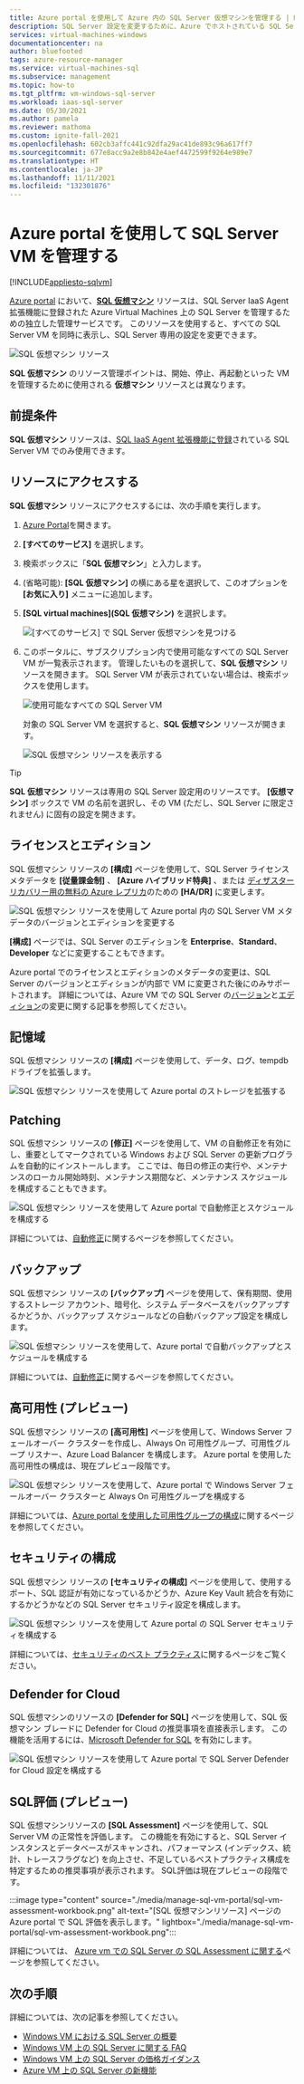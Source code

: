```yaml
---
title: Azure portal を使用して Azure 内の SQL Server 仮想マシンを管理する | Microsoft Docs
description: SQL Server 設定を変更するために、Azure でホストされている SQL Server VM 用の Azure portal 内の SQL 仮想マシン リソースにアクセスする方法について説明します。
services: virtual-machines-windows
documentationcenter: na
author: bluefooted
tags: azure-resource-manager
ms.service: virtual-machines-sql
ms.subservice: management
ms.topic: how-to
ms.tgt_pltfrm: vm-windows-sql-server
ms.workload: iaas-sql-server
ms.date: 05/30/2021
ms.author: pamela
ms.reviewer: mathoma
ms.custom: ignite-fall-2021
ms.openlocfilehash: 602cb3affc441c92dfa29ac41de893c96a617ff7
ms.sourcegitcommit: 677e8acc9a2e8b842e4aef4472599f9264e989e7
ms.translationtype: HT
ms.contentlocale: ja-JP
ms.lasthandoff: 11/11/2021
ms.locfileid: "132301876"
---
```

# <a name="manage-sql-server-vms-by-using-the-azure-portal"></a>Azure portal を使用して SQL Server VM を管理する
[!INCLUDE[appliesto-sqlvm](../../includes/appliesto-sqlvm.md)]

[Azure portal](https://portal.azure.com) において、[**SQL 仮想マシン**](https://portal.azure.com/#blade/HubsExtension/BrowseResource/resourceType/Microsoft.SqlVirtualMachine%2FSqlVirtualMachines) リソースは、SQL Server IaaS Agent 拡張機能に登録された Azure Virtual Machines 上の SQL Server を管理するための独立した管理サービスです。 このリソースを使用すると、すべての SQL Server VM を同時に表示し、SQL Server 専用の設定を変更できます。 

![SQL 仮想マシン リソース](./media/manage-sql-vm-portal/sql-vm-manage.png)

**SQL 仮想マシン** のリソース管理ポイントは、開始、停止、再起動といった VM を管理するために使用される **仮想マシン** リソースとは異なります。 


## <a name="prerequisite"></a>前提条件 

**SQL 仮想マシン** リソースは、[SQL IaaS Agent 拡張機能に登録](sql-agent-extension-manually-register-single-vm.md)されている SQL Server VM でのみ使用できます。 


## <a name="access-the-resource"></a>リソースにアクセスする

**SQL 仮想マシン** リソースにアクセスするには、次の手順を実行します。

1. [Azure Portal](https://portal.azure.com)を開きます。 
1. **[すべてのサービス]** を選択します。 
1. 検索ボックスに「**SQL 仮想マシン**」と入力します。
1. (省略可能): **[SQL 仮想マシン]** の横にある星を選択して、このオプションを **[お気に入り]** メニューに追加します。 
1. **[SQL virtual machines]\(SQL 仮想マシン\)** を選択します。 

   ![[すべてのサービス] で SQL Server 仮想マシンを見つける](./media/manage-sql-vm-portal/sql-vm-search.png)

1. このポータルに、サブスクリプション内で使用可能なすべての SQL Server VM が一覧表示されます。 管理したいものを選択して、**SQL 仮想マシン** リソースを開きます。 SQL Server VM が表示されていない場合は、検索ボックスを使用します。 

   ![使用可能なすべての SQL Server VM](./media/manage-sql-vm-portal/all-sql-vms.png)

   対象の SQL Server VM を選択すると、**SQL 仮想マシン** リソースが開きます。 


   ![SQL 仮想マシン リソースを表示する](./media/manage-sql-vm-portal/sql-vm-resource.png)

> [!TIP]
> **SQL 仮想マシン** リソースは専用の SQL Server 設定用のリソースです。 **[仮想マシン]** ボックスで VM の名前を選択し、その VM (ただし、SQL Server に限定されません) に固有の設定を開きます。 


## <a name="license-and-edition"></a>ライセンスとエディション 

SQL 仮想マシン リソースの **[構成]** ページを使用して、SQL Server ライセンス メタデータを **[従量課金制]** 、 **[Azure ハイブリッド特典]** 、または [ディザスター リカバリー用の無料の Azure レプリカ](business-continuity-high-availability-disaster-recovery-hadr-overview.md#free-dr-replica-in-azure)のための **[HA/DR]** に変更します。



![SQL 仮想マシン リソースを使用して Azure portal 内の SQL Server VM メタデータのバージョンとエディションを変更する](./media/manage-sql-vm-portal/sql-vm-license-edition.png)

**[構成]** ページでは、SQL Server のエディションを **Enterprise**、**Standard**、**Developer** などに変更することもできます。 

Azure portal でのライセンスとエディションのメタデータの変更は、SQL Server のバージョンとエディションが内部で VM に変更された後にのみサポートされます。 詳細については、Azure VM での SQL Server の[バージョン](change-sql-server-version.md)と[エディション](change-sql-server-edition.md)の変更に関する記事を参照してください。 

## <a name="storage"></a>記憶域 

SQL 仮想マシン リソースの **[構成]** ページを使用して、データ、ログ、tempdb ドライブを拡張します。 

![SQL 仮想マシン リソースを使用して Azure portal のストレージを拡張する](./media/manage-sql-vm-portal/sql-vm-storage-configuration.png)

## <a name="patching"></a>Patching

SQL 仮想マシン リソースの **[修正]** ページを使用して、VM の自動修正を有効にし、重要としてマークされている Windows および SQL Server の更新プログラムを自動的にインストールします。 ここでは、毎日の修正の実行や、メンテナンスのローカル開始時刻、メンテナンス期間など、メンテナンス スケジュールを構成することもできます。 


![SQL 仮想マシン リソースを使用して Azure portal で自動修正とスケジュールを構成する](./media/manage-sql-vm-portal/sql-vm-automated-patching.png)


詳細については、[自動修正](automated-patching.md)に関するページを参照してください。 



## <a name="backups"></a>バックアップ

SQL 仮想マシン リソースの **[バックアップ]** ページを使用して、保有期間、使用するストレージ アカウント、暗号化、システム データベースをバックアップするかどうか、バックアップ スケジュールなどの自動バックアップ設定を構成します。 

![SQL 仮想マシン リソースを使用して、Azure portal で自動バックアップとスケジュールを構成する](./media/manage-sql-vm-portal/sql-vm-automated-backup.png)

詳細については、[自動修正](automated-backup.md)に関するページを参照してください。 


## <a name="high-availability-preview"></a>高可用性 (プレビュー)

SQL 仮想マシン リソースの **[高可用性]** ページを使用して、Windows Server フェールオーバー クラスターを作成し、Always On 可用性グループ、可用性グループ リスナー、Azure Load Balancer を構成します。 Azure portal を使用した高可用性の構成は、現在プレビュー段階です。 


![SQL 仮想マシン リソースを使用して、Azure portal で Windows Server フェールオーバー クラスターと Always On 可用性グループを構成する](./media/manage-sql-vm-portal/sql-vm-high-availability.png)


詳細については、[Azure portal を使用した可用性グループの構成](availability-group-azure-portal-configure.md)に関するページを参照してください。

## <a name="security-configuration"></a>セキュリティの構成 

SQL 仮想マシン リソースの **[セキュリティの構成]** ページを使用して、使用するポート、SQL 認証が有効になっているかどうか、Azure Key Vault 統合を有効にするかどうかなどの SQL Server セキュリティ設定を構成します。 

![SQL 仮想マシン リソースを使用して Azure portal の SQL Server セキュリティを構成する](./media/manage-sql-vm-portal/sql-vm-security-configuration.png)

詳細については、[セキュリティのベスト プラクティス](security-considerations-best-practices.md)に関するページをご覧ください。

<a name="security-center"></a>

## <a name="defender-for-cloud"></a>Defender for Cloud 

SQL 仮想マシンのリソースの **[Defender for SQL]** ページを使用して、SQL 仮想マシン ブレードに Defender for Cloud の推奨事項を直接表示します。 この機能を活用するには、[Microsoft Defender for SQL](../../../security-center/defender-for-sql-usage.md) を有効にします。 

![SQL 仮想マシン リソースを使用して Azure portal で SQL Server Defender for Cloud 設定を構成する](./media/manage-sql-vm-portal/sql-vm-security-center.png)

## <a name="sql-assessment-preview"></a>SQL評価 (プレビュー)

SQL 仮想マシンリソースの **[SQL Assessment]** ページを使用して、SQL Server VM の正常性を評価します。 この機能を有効にすると、SQL Server インスタンスとデータベースがスキャンされ、パフォーマンス (インデックス、統計、トレースフラグなど) を向上させ、不足しているベストプラクティス構成を特定するための推奨事項が表示されます。 SQL評価は現在プレビューの段階です。 

:::image type="content" source="./media/manage-sql-vm-portal/sql-vm-assessment-workbook.png" alt-text="[SQL 仮想マシンリソース] ページの Azure portal で SQL 評価を表示します。" lightbox="./media/manage-sql-vm-portal/sql-vm-assessment-workbook.png":::

詳細については、 [Azure vm での SQL Server の SQL Assessment に関する](sql-assessment-for-sql-vm.md)ページを参照してください。

## <a name="next-steps"></a>次の手順

詳細については、次の記事を参照してください。 

* [Windows VM における SQL Server の概要](sql-server-on-azure-vm-iaas-what-is-overview.md)
* [Windows VM 上の SQL Server に関する FAQ](frequently-asked-questions-faq.yml)
* [Windows VM 上の SQL Server の価格ガイダンス](pricing-guidance.md)
* [Azure VM 上の SQL Server の新機能](doc-changes-updates-release-notes-whats-new.md)

